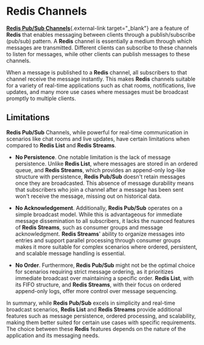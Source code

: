# Redis Channels

[**Redis Pub/Sub Channels**](https://redis.io/docs/interact/pubsub/){.external-link target="_blank"} are a feature of **Redis** that enables messaging between clients through a publish/subscribe (pub/sub) pattern. A **Redis** channel is essentially a medium through which messages are transmitted. Different clients can subscribe to these channels to listen for messages, while other clients can publish messages to these channels.

When a message is published to a **Redis** channel, all subscribers to that channel receive the message instantly. This makes **Redis** channels suitable for a variety of real-time applications such as chat rooms, notifications, live updates, and many more use cases where messages must be broadcast promptly to multiple clients.

## Limitations

**Redis Pub/Sub** Channels, while powerful for real-time communication in scenarios like chat rooms and live updates, have certain limitations when compared to **Redis List** and **Redis Streams**.

* **No Persistence**. One notable limitation is the lack of message persistence. Unlike **Redis List**, where messages are stored in an ordered queue, and **Redis Streams**, which provides an append-only log-like structure with persistence, **Redis Pub/Sub** doesn't retain messages once they are broadcasted. This absence of message durability means that subscribers who join a channel after a message has been sent won't receive the message, missing out on historical data.

* **No Acknowledgement**. Additionally, **Redis Pub/Sub** operates on a simple broadcast model. While this is advantageous for immediate message dissemination to all subscribers, it lacks the nuanced features of **Redis Streams**, such as consumer groups and message acknowledgment. **Redis Streams**' ability to organize messages into entries and support parallel processing through consumer groups makes it more suitable for complex scenarios where ordered, persistent, and scalable message handling is essential.

* **No Order**. Furthermore, **Redis Pub/Sub** might not be the optimal choice for scenarios requiring strict message ordering, as it prioritizes immediate broadcast over maintaining a specific order. **Redis List**, with its FIFO structure, and **Redis Streams**, with their focus on ordered append-only logs, offer more control over message sequencing.

In summary, while **Redis Pub/Sub** excels in simplicity and real-time broadcast scenarios, **Redis List** and **Redis Streams** provide additional features such as message persistence, ordered processing, and scalability, making them better suited for certain use cases with specific requirements. The choice between these **Redis** features depends on the nature of the application and its messaging needs.
